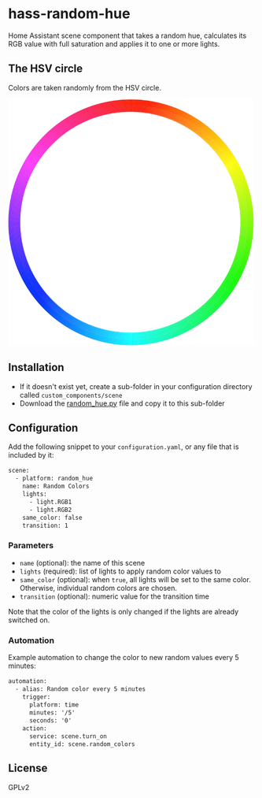 # hass-random-hue
Home Assistant scene component that takes a random hue, calculates its RGB value with full saturation and applies it to one or more lights.

## The HSV circle

Colors are taken randomly from the HSV circle.

![HSV](images/hsv.png)

## Installation

* If it doesn't exist yet, create a sub-folder in your configuration directory called `custom_components/scene`
* Download the [random_hue.py](random_hue.py) file and copy it to this sub-folder

## Configuration

Add the following snippet to your `configuration.yaml`, or any file that is included by it:

```
scene:
  - platform: random_hue
    name: Random Colors
    lights:
      - light.RGB1
      - light.RGB2
    same_color: false
    transition: 1
```

### Parameters

* `name` (optional): the name of this scene
* `lights` (required): list of lights to apply random color values to
* `same_color` (optional): when `true`, all lights will be set to the same color. Otherwise, individual random colors are chosen.
* `transition` (optional): numeric value for the transition time

Note that the color of the lights is only changed if the lights are already switched on.

### Automation

Example automation to change the color to new random values every 5 minutes:

```
automation:
  - alias: Random color every 5 minutes
    trigger:
      platform: time
      minutes: '/5'
      seconds: '0'
    action:
      service: scene.turn_on
      entity_id: scene.random_colors
```

## License

GPLv2

